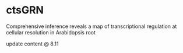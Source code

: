 # ctsGRN

Comprehensive inference reveals a map of transcriptional regulation at cellular resolution in Arabidopsis root



update content @ 8.11

